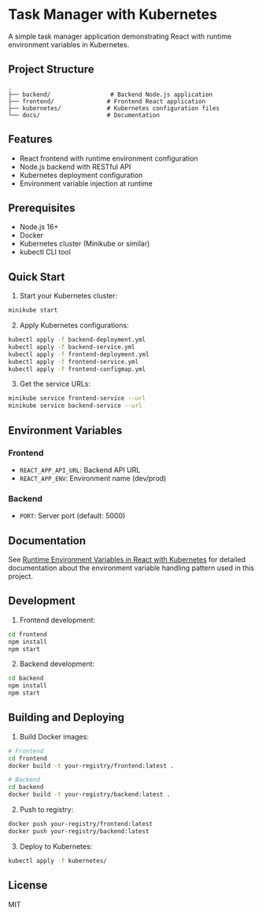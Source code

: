 # Task Manager with Kubernetes

A simple task manager application demonstrating React with runtime environment variables in Kubernetes.

## Project Structure

```
.
├── backend/                 # Backend Node.js application
├── frontend/               # Frontend React application
├── kubernetes/             # Kubernetes configuration files
└── docs/                   # Documentation
```

## Features

- React frontend with runtime environment configuration
- Node.js backend with RESTful API
- Kubernetes deployment configuration
- Environment variable injection at runtime

## Prerequisites

- Node.js 16+
- Docker
- Kubernetes cluster (Minikube or similar)
- kubectl CLI tool

## Quick Start

1. Start your Kubernetes cluster:
```bash
minikube start
```

2. Apply Kubernetes configurations:
```bash
kubectl apply -f backend-deployment.yml
kubectl apply -f backend-service.yml
kubectl apply -f frontend-deployment.yml
kubectl apply -f frontend-service.yml
kubectl apply -f frontend-configmap.yml
```

3. Get the service URLs:
```bash
minikube service frontend-service --url
minikube service backend-service --url
```

## Environment Variables

### Frontend
- `REACT_APP_API_URL`: Backend API URL
- `REACT_APP_ENV`: Environment name (dev/prod)

### Backend
- `PORT`: Server port (default: 5000)

## Documentation

See [Runtime Environment Variables in React with Kubernetes](docs/react-kubernetes-env-vars.md) for detailed documentation about the environment variable handling pattern used in this project.

## Development

1. Frontend development:
```bash
cd frontend
npm install
npm start
```

2. Backend development:
```bash
cd backend
npm install
npm start
```

## Building and Deploying

1. Build Docker images:
```bash
# Frontend
cd frontend
docker build -t your-registry/frontend:latest .

# Backend
cd backend
docker build -t your-registry/backend:latest .
```

2. Push to registry:
```bash
docker push your-registry/frontend:latest
docker push your-registry/backend:latest
```

3. Deploy to Kubernetes:
```bash
kubectl apply -f kubernetes/
```

## License

MIT 
